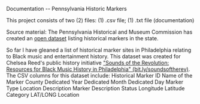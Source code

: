 Documentation -- Pennsylvania Historic Markers

This project consists of two (2) files: (1) .csv file; (1) .txt file (documentation)

Source material: The Pennsylvania Historical and Museum Commission has created an [open dataset](https://data.pa.gov/Government-Efficiency-Citizen-Engagement/Pennsylvania-Historical-Markers-Historical-and-Mus/xt8f-pzzz) listing historical markers in the state.

So far I have gleaned a list of historical marker sites in Philadelphia relating to Black music and entertainment history. This dataset was created for Chelsea Reed's public history initiative ["Sounds of the Revolution: Resources for Black Music History in Philadelphia" (bit.ly/soundsoftherev)](http://bit.ly/soundsoftherev). The CSV columns for this dataset include:
Historical Marker ID
Name of the Marker
County
Dedicated Year
Dedicated Month
Dedicated Day
Marker Type
Location Description
Marker Description
Status
Longitude
Latitude
Category
LAT/LONG Location

